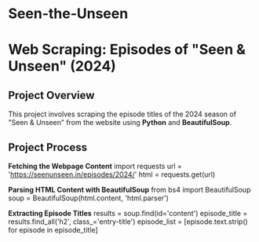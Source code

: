 # Seen-the-Unseen
# Web Scraping: Episodes of "Seen & Unseen" (2024)

## Project Overview
This project involves scraping the episode titles of the 2024 season of "Seen & Unseen" from the website using **Python** and **BeautifulSoup**. 

## Project Process

**Fetching the Webpage Content**
import requests
url = 'https://seenunseen.in/episodes/2024/'
html = requests.get(url)

**Parsing HTML Content with BeautifulSoup**
from bs4 import BeautifulSoup
soup = BeautifulSoup(html.content, 'html.parser')

**Extracting Episode Titles**
results = soup.find(id='content')
episode_title = results.find_all('h2', class_='entry-title')
episode_list = [episode.text.strip() for episode in episode_title] 
